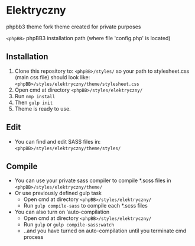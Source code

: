 # Elektryczny

phpbb3 theme fork
theme created for private purposes

`<phpBB>` phpBB3 installation path (where file 'config.php' is located)

## Installation

1. Clone this repository to:
	`<phpBB>/styles/`
	so your path to stylesheet.css (main css file) should look like:
	`<phpBB>/styles/elektryczny/theme/stylesheet.css`
2. Open cmd at directory
	`<phpBB>/styles/elektryczny/` 
3. Run
	`nmp install`
4. Then
	`gulp init`
5. Theme is ready to use.

## Edit

- You can find and edit SASS files in:
	`<phpBB>/styles/elektryczny/theme/styles/`
	
## Compile

- You can use your private sass compiler to compile *.scss files in 
	`<phpBB>/styles/elektryczny/theme/`
- Or use previously defined gulp task
	- Open cmd at directory
		`<phpBB>/styles/elektryczny/`
	- Run `gulp compile-sass` to compile each *.scss files
- You can also turn on 'auto-compilation
	- Open cmd at directory
		`<phpBB>/styles/elektryczny/`
	- Run `gulp` or `gulp compile-sass:watch`
	- ..and you have turned on auto-compilation until you terminate cmd process
